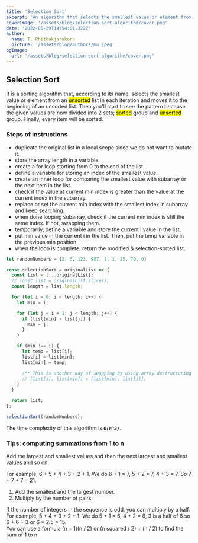 ```yaml
---
title: 'Selection Sort'
excerpt: 'An algorithm that selects the smallest value or element from an unsorted list in each iteration and moves it to the beginning of an unsorted list.'
coverImage: '/assets/blog/selection-sort-algorithm/cover.png'
date: '2022-05-29T14:54:01.322Z'
author:
  name: T. Phithakjarukorn
  picture: '/assets/blog/authors/mu.jpeg'
ogImage:
  url: '/assets/blog/selection-sort-algorithm/cover.png'
---
```


## Selection Sort
It is a sorting algorithm that, according to its name, selects the smallest value or element from an <mark>unsorted</mark> list in each iteration and moves it to the beginning of an unsorted list. Then you'll start to see the pattern because the given values are now divided into 2 sets; <mark>sorted</mark> group and <mark>unsorted</mark> group. Finally, every item will be sorted.

### Steps of instructions

- duplicate the original list in a local scope since we do not want to mutate it.
- store the array length in a variable.
- create a for loop starting from 0 to the end of the list.
- define a variable for storing an index of the smallest value.
- create an inner loop for comparing the smallest value with subarray or the next item in the list.
- check if the value at current min index is greater than the value at the current index in the subarray.
- replace or set the current min index with the smallest index in subarray and keep searching.
- when done looping subarray, check if the current min index is still the same index. If not, swapping them.
- temporarily, define a variable and store the current i value in the list.
- put min value in the current i in the list. Then, put the temp variable in the previous min position.
- when the loop is complete, return the modified & selection-sorted list.

```js
let randomNumbers = [2, 5, 123, 987, 8, 1, 25, 70, 0]

const selectionSort = originalList => {
  const list = [...originalList];
  // const list = originalList.slice();
  const length = list.length;

  for (let i = 0; i < length; i++) {
    let min = i;

    for (let j = i + 1; j < length; j++) {
      if (list[min] > list[j]) {
        min = j;
      }
    }

    if (min !== i) {
      let temp = list[i];
      list[i] = list[min];
      list[min] = temp;

      /** This is another way of swapping by using array destructuring method. */
      // [list[i], list[min]] = [list[min], list[i]];
    }
  }

  return list;
};

selectionSort(randomNumbers);

```

The time complexity of this algorithm is ***`O(n^2)`***.

### Tips: computing summations from 1 to n

Add the largest and smallest values and then the next largest and smallest values and so on.

For example, 6 + 5 + 4 + 3 + 2 + 1. We do 6 + 1 = 7, 5 + 2 = 7, 4 + 3 = 7. So 7 + 7 + 7 = 21.

1. Add the smallest and the largest number.
2. Multiply by the number of pairs.

If the number of integers in the sequence is odd, you can multiply by a half.  
For example, 5 + 4 + 3 + 2 + 1. We do 5 + 1 = 6, 4 + 2 = 6, 3 is a half of 6 so 6 + 6 + 3 or 6 * 2.5 = 15.  
You can use a formula (n + 1)(n / 2) or (n squared / 2) + (n / 2) to find the sum of 1 to n.
